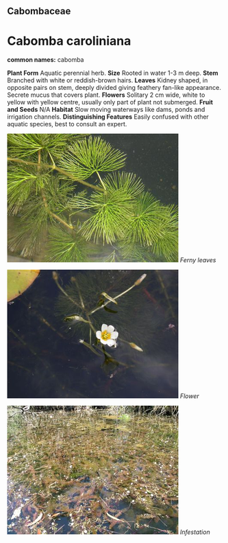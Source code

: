 ## Cabombaceae
# Cabomba caroliniana
**common names:** cabomba

**Plant Form** Aquatic perennial herb. **Size** Rooted in water 1-3 m deep. **Stem** Branched with white or reddish-brown hairs. **Leaves** Kidney shaped, in opposite pairs on stem, deeply divided giving feathery fan-like appearance. Secrete mucus that covers plant. **Flowers** Solitary 2 cm wide, white to yellow with yellow centre, usually only part of plant not submerged. **Fruit and Seeds** N/A **Habitat** Slow moving waterways like dams, ponds and irrigation channels. **Distinguishing Features** Easily confused with other aquatic species, best to consult an expert.


![Ferny leaves](52358_underwater_leaves.jpg)
   *Ferny leaves* 

![Flower](18736_Cabomba-caroliniana05.jpg)
   *Flower* 

![Infestation](52279_Cabomba_habit1.jpg)
   *Infestation* 

